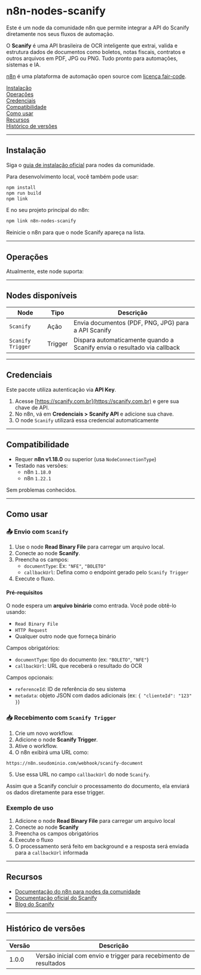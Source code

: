 # n8n-nodes-scanify

Este é um node da comunidade n8n que permite integrar a API do Scanify diretamente nos seus fluxos de automação.

O **Scanify** é uma API brasileira de OCR inteligente que extrai, valida e estrutura dados de documentos como boletos, notas fiscais, contratos e outros arquivos em PDF, JPG ou PNG. Tudo pronto para automações, sistemas e IA.

[n8n](https://n8n.io/) é uma plataforma de automação open source com [licença fair-code](https://docs.n8n.io/reference/license/).

[Instalação](#instalação)  
[Operações](#operações)  
[Credenciais](#credenciais)  
[Compatibilidade](#compatibilidade)  
[Como usar](#como-usar)  
[Recursos](#recursos)  
[Histórico de versões](#histórico-de-versões)  

---

## Instalação

Siga o [guia de instalação oficial](https://docs.n8n.io/integrations/community-nodes/installation/) para nodes da comunidade.

Para desenvolvimento local, você também pode usar:

```bash
npm install
npm run build
npm link
```

E no seu projeto principal do n8n:

```bash
npm link n8n-nodes-scanify
```

Reinicie o n8n para que o node Scanify apareça na lista.

---

## Operações

Atualmente, este node suporta:

---

## Nodes disponíveis

| Node             | Tipo     | Descrição                                                              |
|------------------|----------|------------------------------------------------------------------------|
| `Scanify`        | Ação     | Envia documentos (PDF, PNG, JPG) para a API Scanify                   |
| `Scanify Trigger`| Trigger  | Dispara automaticamente quando a Scanify envia o resultado via callback |

---

## Credenciais

Este pacote utiliza autenticação via **API Key**.

1. Acesse [https://scanify.com.br](https://scanify.com.br) e gere sua chave de API.
2. No n8n, vá em **Credenciais > Scanify API** e adicione sua chave.
3. O node `Scanify` utilizará essa credencial automaticamente

---

## Compatibilidade

- Requer **n8n v1.18.0** ou superior (usa `NodeConnectionType`)
- Testado nas versões:
  - n8n `1.18.0`
  - n8n `1.22.1`

Sem problemas conhecidos.

---

## Como usar

### 📤 Envio com `Scanify`

1. Use o node **Read Binary File** para carregar um arquivo local.
2. Conecte ao node **Scanify**.
3. Preencha os campos:
   - `documentType`: Ex: `"NFE"`, `"BOLETO"`
   - `callbackUrl`: Defina como o endpoint gerado pelo `Scanify Trigger`
4. Execute o fluxo.

#### Pré-requisitos

O node espera um **arquivo binário** como entrada. Você pode obtê-lo usando:
- `Read Binary File`
- `HTTP Request`
- Qualquer outro node que forneça binário

Campos obrigatórios:
- `documentType`: tipo do documento (ex: `"BOLETO"`, `"NFE"`)
- `callbackUrl`: URL que receberá o resultado do OCR

Campos opcionais:
- `referenceId`: ID de referência do seu sistema
- `metadata`: objeto JSON com dados adicionais (ex: `{ "clienteId": "123" }`)

### 📥 Recebimento com `Scanify Trigger`

1. Crie um novo workflow.
2. Adicione o node **Scanify Trigger**.
3. Ative o workflow.
4. O n8n exibirá uma URL como:

```
https://n8n.seudominio.com/webhook/scanify-document
```

5. Use essa URL no campo `callbackUrl` do node `Scanify`.

Assim que a Scanify concluir o processamento do documento, ela enviará os dados diretamente para esse trigger.

### Exemplo de uso

1. Adicione o node **Read Binary File** para carregar um arquivo local
2. Conecte ao node **Scanify**
3. Preencha os campos obrigatórios
4. Execute o fluxo
5. O processamento será feito em background e a resposta será enviada para a `callbackUrl` informada

---

## Recursos

- [Documentação do n8n para nodes da comunidade](https://docs.n8n.io/integrations/#community-nodes)
- [Documentação oficial do Scanify](https://docs.scanify.com.br/)
- [Blog do Scanify](https://scanify.com.br/blog)

---

## Histórico de versões

| Versão | Descrição |
|--------|-----------|
| 1.0.0  | Versão inicial com envio e trigger para recebimento de resultados |